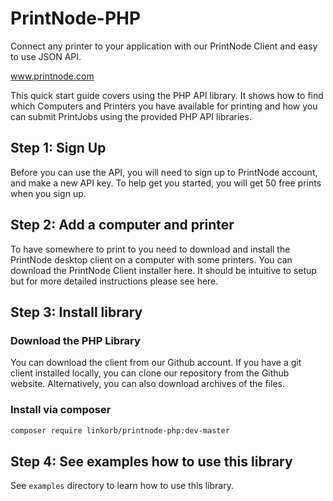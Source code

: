 PrintNode-PHP
=============

Connect any printer to your application with our PrintNode Client and easy to use JSON API. 

www.printnode.com

This quick start guide covers using the PHP API library. It shows how to find which Computers and Printers you have available for printing and how you can submit PrintJobs using the provided PHP API libraries.

## Step 1: Sign Up
Before you can use the API, you will need to sign up to PrintNode account, and make a new API key. To help get you started, you will get 50 free prints when you sign up.

## Step 2: Add a computer and printer
To have somewhere to print to you need to download and install the PrintNode desktop client on a computer with some printers. You can download the PrintNode Client installer here. It should be intuitive to setup but for more detailed instructions please see here.

## Step 3: Install library

### Download the PHP Library
You can download the client from our Github account. If you have a git client installed locally, you can clone our repository from the Github website. Alternatively, you can also download archives of the files.

### Install via composer

```bash
composer require linkorb/printnode-php:dev-master
```

## Step 4: See examples how to use this library

See `examples` directory to learn how to use this library.
